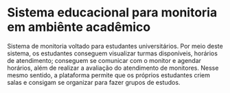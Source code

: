 # Sistema educacional para monitoria em ambiênte acadêmico

Sistema de monitoria voltado para estudantes universitários. Por meio deste sistema, os estudantes conseguem visualizar turmas disponíveis, horários de atendimento; conseguem se comunicar com o monitor e agendar horários, além de realizar a avaliação do atendimento  de monitores. Nesse mesmo sentido, a plataforma permite que os próprios estudantes criem salas e consigam se organizar para fazer grupos de estudos. 
